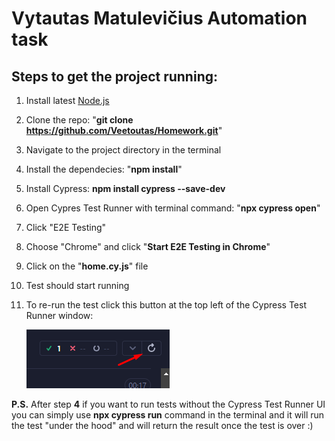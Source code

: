# Vytautas Matulevičius Automation task

## Steps to get the project running:
1. Install latest [Node.js ](https://nodejs.org/)
2. Clone the repo: "**git clone https://github.com/Veetoutas/Homework.git**"
3. Navigate to the project directory in the terminal
4. Install the dependecies: "**npm install**"
5. Install Cypress: **npm install cypress --save-dev**
6. Open Cypres Test Runner with terminal command: "**npx cypress open**"
7. Click "E2E Testing"
8. Choose "Chrome" and click "**Start E2E Testing in Chrome**"
9. Click on the "**home.cy.js**" file
10. Test should start running
11. To re-run the test click this button at the top left of the Cypress Test Runner window:

    ![alt text](image.png)

**P.S.** After step **4**  if you want to run tests without the Cypress Test Runner UI you can simply use 
**npx cypress run** command in the terminal and it will run the test "under the hood" and will return the result once the test is over :)
